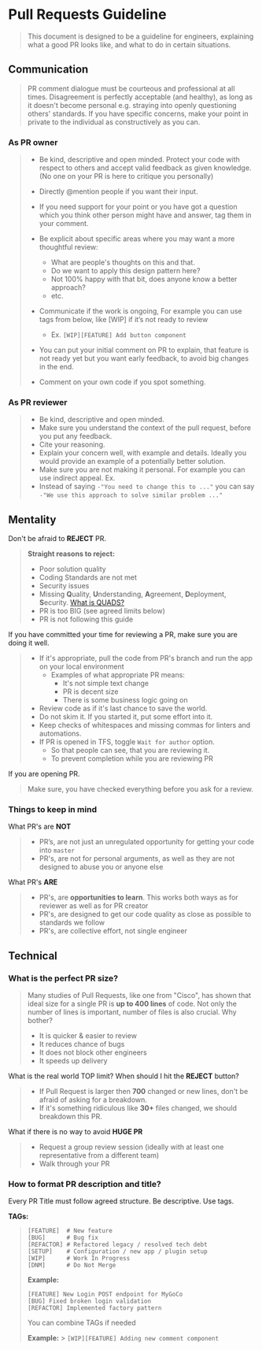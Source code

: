 # Pull Requests Guideline

> This document is designed to be a guideline for engineers, explaining what a good PR looks like, and what to do in certain situations.

## Communication

> PR comment dialogue must be courteous and professional at all times.
> Disagreement is perfectly acceptable (and healthy), as long as it doesn't become personal e.g. straying into openly questioning others' standards.
> If you have specific concerns, make your point in private to the individual as constructively as you can.

### As PR owner

> - Be kind, descriptive and open minded. Protect your code with respect to others and accept valid feedback as given knowledge. (No one on your PR is here to critique you personally)
> - Directly @mention people if you want their input.
> - If you need support for your point or you have got a question which you think other person might have and answer, tag them in your comment.
> - Be explicit about specific areas where you may want a more thoughtful review:
>
>   - What are people's thoughts on this and that.
>   - Do we want to apply this design pattern here?
>   - Not 100% happy with that bit, does anyone know a better approach?
>   - etc.
>
> - Communicate if the work is ongoing, For example you can use tags from below, like [WIP] if it’s not ready to review
>   - Ex. `[WIP][FEATURE] Add button component`
> - You can put your initial comment on PR to explain, that feature is not ready yet but you want early feedback, to avoid big changes in the end.
> - Comment on your own code if you spot something.

### As PR reviewer

> - Be kind, descriptive and open minded.
> - Make sure you understand the context of the pull request, before you put any feedback.
> - Cite your reasoning.
> - Explain your concern well, with example and details. Ideally you would provide an example of a potentially better solution.
> - Make sure you are not making it personal. For example you can use indirect appeal. Ex.
> - Instead of saying `-"You need to change this to ..."` you can say `-"We use this approach to solve similar problem ..."`

## Mentality

Don't be afraid to **REJECT** PR.

> **Straight reasons to reject:**
>
> - Poor solution quality
> - Coding Standards are not met
> - Security issues
> - Missing **Q**uality, **U**nderstanding, **A**greement, **D**eployment, **S**ecurity.
>   [What is QUADS?](pr_quads.md)
> - PR is too BIG (see agreed limits below)
> - PR is not following this guide

If you have committed your time for reviewing a PR, make sure you are doing it well.

> - If it's appropriate, pull the code from PR's branch and run the app on your local environment
>   - Examples of what appropriate PR means:
>     - It's not simple text change
>     - PR is decent size
>     - There is some business logic going on
> - Review code as if it's last chance to save the world.
> - Do not skim it. If you started it, put some effort into it.
> - Keep checks of whitespaces and missing commas for linters and automations.
> - If PR is opened in TFS, toggle `Wait for author` option.
>   - So that people can see, that you are reviewing it.
>   - To prevent completion while you are reviewing PR

If you are opening PR.

> Make sure, you have checked everything before you ask for a review.

### Things to keep in mind

What PR's are **NOT**

> - PR’s, are not just an unregulated opportunity for getting your code into `master`
> - PR's, are not for personal arguments, as well as they are not designed to abuse you or anyone else

What PR's **ARE**

> - PR's, are **opportunities to learn**. This works both ways as for reviewer as well as for PR creator
> - PR's, are designed to get our code quality as close as possible to standards we follow
> - PR's, are collective effort, not single engineer

## Technical

### What is the perfect PR **size**?

> Many studies of Pull Requests, like one from "Cisco", has shown that ideal size for a single PR is **up to 400 lines** of code.
> Not only the number of lines is important, number of files is also crucial.
> Why bother?
>
> - It is quicker & easier to review
> - It reduces chance of bugs
> - It does not block other engineers
> - It speeds up delivery

What is the real world TOP limit? When should I hit the **REJECT** button?

> - If Pull Request is larger then **700** changed or new lines, don't be afraid of asking for a breakdown.
> - If it's something ridiculous like **30+** files changed, we should breakdown this PR.

What if there is no way to avoid **HUGE PR**

> - Request a group review session (ideally with at least one representative from a different team)
> - Walk through your PR

### How to format PR description and title?

Every PR Title must follow agreed structure. Be descriptive. Use tags.

**TAGs:**

> ```
> [FEATURE]  # New feature
> [BUG]      # Bug fix
> [REFACTOR] # Refactored legacy / resolved tech debt
> [SETUP]    # Configuration / new app / plugin setup
> [WIP]      # Work In Progress
> [DNM]      # Do Not Merge
> ```
>
> **Example:**
>
> ```
> [FEATURE] New Login POST endpoint for MyGoCo
> [BUG] Fixed broken login validation
> [REFACTOR] Implemented factory pattern
> ```
>
> You can combine TAGs if needed
>
> **Example:** > `[WIP][FEATURE] Adding new comment component`
